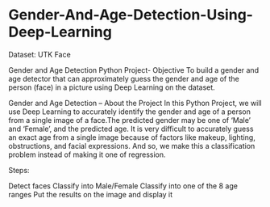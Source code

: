 # Gender-And-Age-Detection-Using-Deep-Learning
Dataset: UTK Face

Gender and Age Detection Python Project- Objective
To build a gender and age detector that can approximately guess the gender and age of the person (face) in a picture using Deep Learning on the dataset.

Gender and Age Detection – About the Project
In this Python Project, we will use Deep Learning to accurately identify the gender and age of a person from a single image of a face.The predicted gender may be one of ‘Male’ and ‘Female’, and the predicted age. It is very difficult to accurately guess an exact age from a single image because of factors like makeup, lighting, obstructions, and facial expressions. And so, we make this a classification problem instead of making it one of regression.

Steps:

Detect faces
Classify into Male/Female
Classify into one of the 8 age ranges
Put the results on the image and display it
